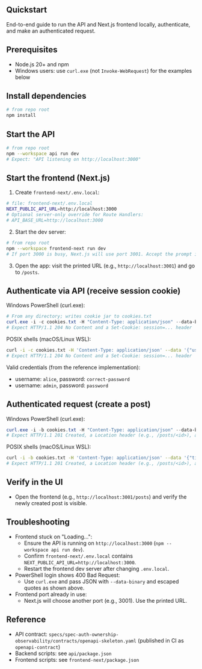 ## Quickstart

End-to-end guide to run the API and Next.js frontend locally, authenticate, and make an authenticated request.

## Prerequisites

- Node.js 20+ and npm
- Windows users: use `curl.exe` (not `Invoke-WebRequest`) for the examples below

## Install dependencies

```bash
# from repo root
npm install
```

## Start the API

```bash
# from repo root
npm --workspace api run dev
# Expect: "API listening on http://localhost:3000"
```

## Start the frontend (Next.js)

1) Create `frontend-next/.env.local`:

```bash
# file: frontend-next/.env.local
NEXT_PUBLIC_API_URL=http://localhost:3000
# Optional server-only override for Route Handlers:
# API_BASE_URL=http://localhost:3000
```

2) Start the dev server:

```bash
# from repo root
npm --workspace frontend-next run dev
# If port 3000 is busy, Next.js will use port 3001. Accept the prompt if asked.
```

3) Open the app: visit the printed URL (e.g., `http://localhost:3001`) and go to `/posts`.

## Authenticate via API (receive session cookie)

Windows PowerShell (curl.exe):

```powershell
# From any directory; writes cookie jar to cookies.txt
curl.exe -i -c cookies.txt -H "Content-Type: application/json" --data-binary "{\"username\":\"alice\",\"password\":\"correct-password\"}" http://localhost:3000/auth/login
# Expect HTTP/1.1 204 No Content and a Set-Cookie: session=... header
```

POSIX shells (macOS/Linux WSL):

```bash
curl -i -c cookies.txt -H 'Content-Type: application/json' --data '{"username":"alice","password":"correct-password"}' http://localhost:3000/auth/login
# Expect HTTP/1.1 204 No Content and a Set-Cookie: session=... header
```

Valid credentials (from the reference implementation):
- username: `alice`, password: `correct-password`
- username: `admin`, password: `password`

## Authenticated request (create a post)

Windows PowerShell (curl.exe):

```powershell
curl.exe -i -b cookies.txt -H "Content-Type: application/json" --data-binary "{\"title\":\"Hello from Quickstart\",\"content\":\"My first post\"}" http://localhost:3000/posts
# Expect HTTP/1.1 201 Created, a Location header (e.g., /posts/<id>), and a JSON body for the created Post
```

POSIX shells (macOS/Linux WSL):

```bash
curl -i -b cookies.txt -H 'Content-Type: application/json' --data '{"title":"Hello from Quickstart","content":"My first post"}' http://localhost:3000/posts
# Expect HTTP/1.1 201 Created, a Location header (e.g., /posts/<id>), and a JSON body for the created Post
```

## Verify in the UI

- Open the frontend (e.g., `http://localhost:3001/posts`) and verify the newly created post is visible.

## Troubleshooting

- Frontend stuck on "Loading…":
  - Ensure the API is running on `http://localhost:3000` (`npm --workspace api run dev`).
  - Confirm `frontend-next/.env.local` contains `NEXT_PUBLIC_API_URL=http://localhost:3000`.
  - Restart the frontend dev server after changing `.env.local`.
- PowerShell login shows 400 Bad Request:
  - Use `curl.exe` and pass JSON with `--data-binary` and escaped quotes as shown above.
- Frontend port already in use:
  - Next.js will choose another port (e.g., 3001). Use the printed URL.

## Reference

- API contract: `specs/spec-auth-ownership-observability/contracts/openapi-skeleton.yaml` (published in CI as `openapi-contract`)
- Backend scripts: see `api/package.json`
- Frontend scripts: see `frontend-next/package.json`
